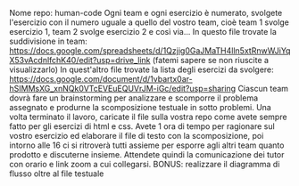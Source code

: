 Nome repo: human-code
Ogni team e ogni esercizio è numerato, svolgete l'esercizio con il numero uguale a quello del vostro team, cioè team 1 svolge esercizio 1, team 2 svolge esercizio 2 e così via... In questo file trovate la suddivisione in team: https://docs.google.com/spreadsheets/d/1Qzjig0GaJMaTH4lln5xtRnwWJiYqX53vAcdnlfchK40/edit?usp=drive_link (fatemi sapere se non riuscite a visualizzarlo)
In quest'altro file trovate la lista degli esercizi da svolgere: https://docs.google.com/document/d/1vbartx0ar-hSIMMsXG_xnNQk0VTcEVEuEQUVrJM-iGc/edit?usp=sharing
Ciascun team dovrà fare un brainstorming per analizzare e scomporre il problema assegnato e produrne la scomposizione testuale in sotto problemi. Una volta terminato il lavoro, caricate il file sulla vostra repo come avete sempre fatto per gli esercizi di html e css. Avete 1 ora di tempo per ragionare sul vostro esercizio ed elaborare il file di testo con la scomposizione, poi intorno alle 16 ci si ritroverà tutti assieme per esporre agli altri team quanto prodotto e discuterne insieme. Attendete quindi la comunicazione dei tutor con orario e link zoom a cui collegarsi.
BONUS: realizzare il diagramma di flusso oltre al file testuale